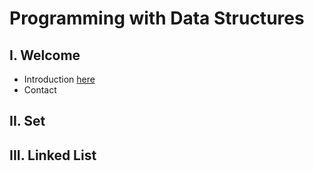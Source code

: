 # Programming with Data Structures
## I. Welcome
* Introduction [here](0-welcome.md)
* Contact
## II. Set
## III. Linked List

